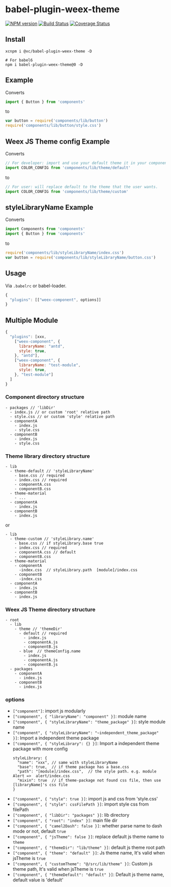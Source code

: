 # babel-plugin-weex-theme

[![NPM version](http://112.74.90.215:7002/badge/v/@xc/babel-plugin-weex-theme.svg?style=flat-square)](https://npmjs.org/package/babel-plugin-weex-ui)
[![Build Status](https://travis-ci.org/weex-ui-team/babel-plugin-weex-ui.svg?branch=master)](https://travis-ci.org/Yanjiie/babel-plugin-weex-ui)
[![Coverage Status](https://coveralls.io/repos/github/weex-ui-team/babel-plugin-weex-ui/badge.svg?branch=master)](https://coveralls.io/github/weex-ui-team/babel-plugin-weex-ui?branch=master)

## Install

```shell
xcnpm i @xc/babel-plugin-weex-theme -D

# For babel6
npm i babel-plugin-weex-theme@0 -D
```

## Example

Converts

```javascript
import { Button } from 'components'
```

to

```javascript
var button = require('components/lib/button')
require('components/lib/button/style.css')
```

## Weex JS Theme config Example

Converts

```javascript
// For developer: import and use your default theme it in your component.
import COLOR_CONFIG from 'components/lib/theme/default'
```

to

```javascript
// For user: will replace default to the theme that the user wants.
import COLOR_CONFIG from 'components/lib/theme/custom'
```


## styleLibraryName Example

Converts

```javascript
import Components from 'components'
import { Button } from 'components'
```

to

```javascript
require('components/lib/styleLibraryName/index.css')
var button = require('components/lib/styleLibraryName/button.css')
```

## Usage

Via `.babelrc` or babel-loader.

```javascript
{
  "plugins": [["weex-component", options]]
}
```

## Multiple Module
```javascript
{
  "plugins": [xxx,
    ["weex-component", {
      libraryName: "antd",
      style: true,
    }, "antd"],
    ["weex-component", {
      libraryName: "test-module",
      style: true,
    }, "test-module"]
  ]
}
```

### Component directory structure
```
- packages // 'libDir'
  - index.js // or custom 'root' relative path
  - style.css // or custom 'style' relative path
  - componentA
    - index.js
    - style.css
  - componentB
    - index.js
    - style.css
```

### Theme library directory structure
```
- lib
  - theme-default // 'styleLibraryName'
    - base.css // required
    - index.css // required
    - componentA.css
    - componentB.css
  - theme-material
    - ...
  - componentA
    - index.js
  - componentB
    - index.js
```
or 
```
- lib
  - theme-custom // 'styleLibrary.name'
    - base.css // if styleLibrary.base true
    - index.css // required
    - componentA.css // default 
    - componentB.css
  - theme-material
    - componentA
      -index.css  // styleLibrary.path  [module]/index.css
    - componentB
      -index.css
  - componentA
    - index.js
  - componentB
    - index.js
```

### Weex JS Theme directory structure
```
- root
  - lib
    - theme // 'themeDir'
      - default // required
        - index.js
        - componentA.js
        - componentB.js
      - blue  // themeConfig.name
        - index.js
        - componentA.js
        - componentB.js
  - packages
    - componentA
      - index.js
    - componentB
      - index.js
```

### options

- `["component"]`: import js modularly
- `["component", { "libraryName": "component" }]`: module name
- `["component", { "styleLibraryName": "theme_package" }]`: style module name
- `["component", { "styleLibraryName": "~independent_theme_package" }]`: Import a independent theme package
- `["component", { "styleLibrary": {} }]`: Import a independent theme package with more config
  ```
  styleLibrary: {
    "name": "xxx", // same with styleLibraryName
    "base": true,  // if theme package has a base.css
    "path": "[module]/index.css",  // the style path. e.g. module Alert =>  alert/index.css
    "mixin": true  // if theme-package not found css file, then use [libraryName]'s css file
  }
  ```
- `["component", { "style": true }]`: import js and css from 'style.css'
- `["component", { "style": cssFilePath }]`: import style css from filePath
- `["component", { "libDir": "packages" }]`: lib directory
- `["component", { "root": "index" }]`: main file dir
- `["component", { "camel2Dash": false }]`: whether parse name to dash mode or not, default `true`
- `["component", { "jsTheme": false }]`: replace default js theme name to `theme`
- `["component", { "themeDir": "lib/theme" }]`: default js theme root path
- `["component", { "theme": "default" }]`: Js theme name, It's valid when jsTheme is `true`
- `["component", { "customTheme": "@/src/lib/theme" }]`: Custom js theme path, It's valid when jsTheme is `true`
- `["component", { "themeDefault": "default" }]`: Default js theme name, default value is 'default'
